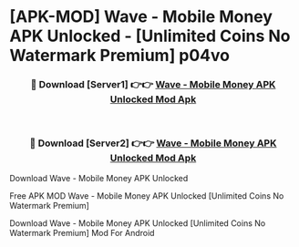 # [APK-MOD] Wave - Mobile Money APK Unlocked - [Unlimited Coins No Watermark Premium] p04vo



<div align="center">
<h3>🔴 Download [Server1] 👉👉 <a href="https://momento.my/?title=Wave_-_Mobile_Money_APK_Unlocked">Wave - Mobile Money APK Unlocked Mod Apk</a></h3><br>

<h3>🔴 Download [Server2] 👉👉 <a href="https://momento.my/?title=Wave_-_Mobile_Money_APK_Unlocked">Wave - Mobile Money APK Unlocked Mod Apk</a></h3>
</div>



Download Wave - Mobile Money APK Unlocked 

Free APK MOD Wave - Mobile Money APK Unlocked [Unlimited Coins No Watermark Premium]

Download Wave - Mobile Money APK Unlocked [Unlimited Coins No Watermark Premium] Mod For Android
